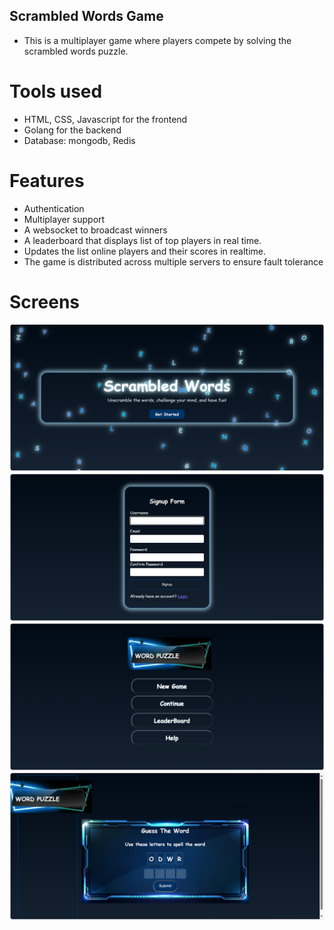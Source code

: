 ## Scrambled Words Game
- This is a multiplayer game where players compete by solving the scrambled words puzzle.
# Tools used
- HTML, CSS, Javascript for the frontend
- Golang for the backend
- Database: mongodb, Redis
# Features
- Authentication
- Multiplayer support
- A websocket to broadcast winners 
- A leaderboard that displays list of top players in real time.
- Updates the list online players and their scores in realtime.
- The game is distributed across multiple servers to ensure fault tolerance
# Screens
![Landing Page](./landing.png)
![Signup page](./signup.png)
![Menu Page](./menu.png)
![Home Page](./game.png)


  

